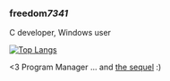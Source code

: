 ### freedom*7341*
C developer, Windows user

[![Top Langs](https://github-readme-stats.vercel.app/api/top-langs/?username=freedom7341&size_weight=0.75&count_weight=0.25)](https://github.com/anuraghazra/github-readme-stats)

<3 Program Manager
... and [the sequel](https://freedom-desktop.github.io/progmgr/index.html) :)
